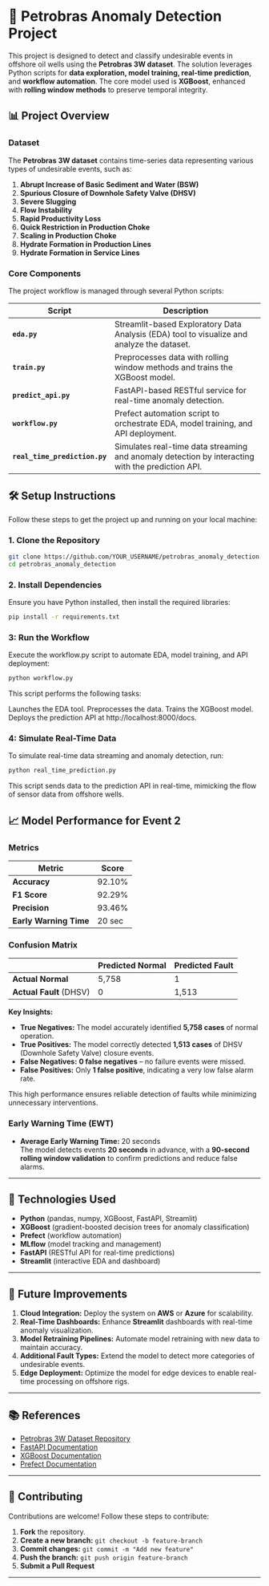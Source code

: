 # 🚢 Petrobras Anomaly Detection Project

This project is designed to detect and classify undesirable events in offshore oil wells using the **Petrobras 3W dataset**. The solution leverages Python scripts for **data exploration, model training, real-time prediction**, and **workflow automation**. The core model used is **XGBoost**, enhanced with **rolling window methods** to preserve temporal integrity.

## 📊 **Project Overview**

### **Dataset**

The **Petrobras 3W dataset** contains time-series data representing various types of undesirable events, such as:

1. **Abrupt Increase of Basic Sediment and Water (BSW)**
2. **Spurious Closure of Downhole Safety Valve (DHSV)**
3. **Severe Slugging**
4. **Flow Instability**
5. **Rapid Productivity Loss**
6. **Quick Restriction in Production Choke**
7. **Scaling in Production Choke**
8. **Hydrate Formation in Production Lines**
9. **Hydrate Formation in Service Lines**

### **Core Components**

The project workflow is managed through several Python scripts:

| **Script**                  | **Description**                                                                                         |
|------------------------------|---------------------------------------------------------------------------------------------------------|
| **`eda.py`**                | Streamlit-based Exploratory Data Analysis (EDA) tool to visualize and analyze the dataset.             |
| **`train.py`**              | Preprocesses data with rolling window methods and trains the XGBoost model.                            |
| **`predict_api.py`**        | FastAPI-based RESTful service for real-time anomaly detection.                                          |
| **`workflow.py`**           | Prefect automation script to orchestrate EDA, model training, and API deployment.                      |
| **`real_time_prediction.py`** | Simulates real-time data streaming and anomaly detection by interacting with the prediction API.        |

## 🛠️ **Setup Instructions**

Follow these steps to get the project up and running on your local machine:

### **1. Clone the Repository**

```bash
git clone https://github.com/YOUR_USERNAME/petrobras_anomaly_detection.git
cd petrobras_anomaly_detection
```

### **2. Install Dependencies**

Ensure you have Python installed, then install the required libraries:

```bash
pip install -r requirements.txt
```

### **3: Run the Workflow**

Execute the workflow.py script to automate EDA, model training, and API deployment:

```bash
python workflow.py
```
This script performs the following tasks:

Launches the EDA tool.
Preprocesses the data.
Trains the XGBoost model.
Deploys the prediction API at http://localhost:8000/docs.

### **4: Simulate Real-Time Data**

To simulate real-time data streaming and anomaly detection, run:

```bash
python real_time_prediction.py
```

This script sends data to the prediction API in real-time, mimicking the flow of sensor data from offshore wells.

## 📈 **Model Performance for Event 2**

### **Metrics**

| **Metric**               | **Score**  |
|---------------------------|------------|
| **Accuracy**             | 92.10%     |
| **F1 Score**             | 92.29%     |
| **Precision**            | 93.46%     |
| **Early Warning Time**   | 20 sec     |

### **Confusion Matrix**

|                             | **Predicted Normal** | **Predicted Fault** |
|-----------------------------|----------------------|---------------------|
| **Actual Normal**           | 5,758                | 1                   |
| **Actual Fault** (DHSV)     | 0                    | 1,513               |

**Key Insights:**

- **True Negatives:** The model accurately identified **5,758 cases** of normal operation.
- **True Positives:** The model correctly detected **1,513 cases** of DHSV (Downhole Safety Valve) closure events.
- **False Negatives:** **0 false negatives** – no failure events were missed.
- **False Positives:** Only **1 false positive**, indicating a very low false alarm rate.

This high performance ensures reliable detection of faults while minimizing unnecessary interventions.

### **Early Warning Time (EWT)**

- **Average Early Warning Time:** 20 seconds  
  The model detects events **20 seconds** in advance, with a **90-second rolling window validation** to confirm predictions and reduce false alarms.

---

## 🚀 **Technologies Used**

- **Python** (pandas, numpy, XGBoost, FastAPI, Streamlit)
- **XGBoost** (gradient-boosted decision trees for anomaly classification)
- **Prefect** (workflow automation)
- **MLflow** (model tracking and management)
- **FastAPI** (RESTful API for real-time predictions)
- **Streamlit** (interactive EDA and dashboard)

---

## 🌱 **Future Improvements**

1. **Cloud Integration:** Deploy the system on **AWS** or **Azure** for scalability.
2. **Real-Time Dashboards:** Enhance **Streamlit** dashboards with real-time anomaly visualization.
3. **Model Retraining Pipelines:** Automate model retraining with new data to maintain accuracy.
4. **Additional Fault Types:** Extend the model to detect more categories of undesirable events.
5. **Edge Deployment:** Optimize the model for edge devices to enable real-time processing on offshore rigs.

---

## 📚 **References**

- [Petrobras 3W Dataset Repository](https://github.com/petrobras/3W/tree/main/dataset)
- [FastAPI Documentation](https://fastapi.tiangolo.com/)
- [XGBoost Documentation](https://xgboost.readthedocs.io/en/latest/)
- [Prefect Documentation](https://docs.prefect.io/)

---

## 👥 **Contributing**

Contributions are welcome! Follow these steps to contribute:

1. **Fork** the repository.
2. **Create a new branch:** `git checkout -b feature-branch`
3. **Commit changes:** `git commit -m "Add new feature"`
4. **Push the branch:** `git push origin feature-branch`
5. **Submit a Pull Request**

---

